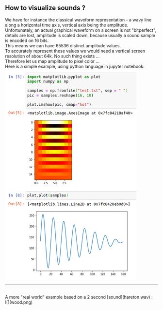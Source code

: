 ## How to visualize sounds ?

We have for instance the classical waveform representation - a wavy line along a horizontal time axis, vertical axis being the amplitude.
<br/>
Unfortunately, an actual graphical waveform on a screen is not "bitperfect", details are lost, amplitude is scaled down, because usually a sound sample is encoded on 16 bits.
<br/>
This means we can have 65536 distinct amplitude values.
<br/>
To accurately represent these values we would need a vertical screen resolution of about 64k. No such thing exists ...
<br/>
Therefore let us map amplitude to pixel color ...
<br/>
Here is a simple example, using python language in jupyter notebook:
<br/>
![a simple test](simpletest.png)
<br/>
***
<br/>
A more "real world" example based on a 2 second [sound](hareton.wav) :
<br/>
![](wood.png)

